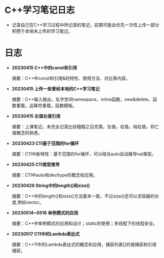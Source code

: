 # C++学习笔记日志

- 记录自己在C++学习过程中所记录的笔记，前期可能会优先一次性上传一部分积攒于本地未上传的学习笔记。

# 日志

- **20230415 C++中的const和引用**

  摘要：C++中const和引用&的特性、使用方法、对比等内容。

- **20230415 上传一些曾经本地的C++学习笔记**

  摘要：C++输入输出，名字空间namespace，inline函数，new&delete，函数重载，运算符重载，函数模板。

- **20230415 左值右值引用**

  摘要：上课笔记，未完全记录比较粗糙之后完善。左值，右值，纯右值，将亡值概念的熟悉。

- **20230423 C11基于范围的for循环**

  摘要：C11中新特性：基于范围的for循环，可以结合auto自动推导val类型。

- **20230425 C11类型推导**

  摘要：C11中auto和decltype的概念和应用。

- **20230426 String中的length()和size()**

  摘要：C++中的length()和size()方法基本一致，不过size()还可以求容器的长度,例如vector。

- **20230514~0516 单例模式的应用**

  摘要：C++中单例模式的应用和设计；static的使用；多线程下的线程安全。

- **20230517 C11中的Lambda表达式**

  摘要：C++11中的Lambda表达式的概念和应用，捕获列表[]的值捕获和引用捕获。